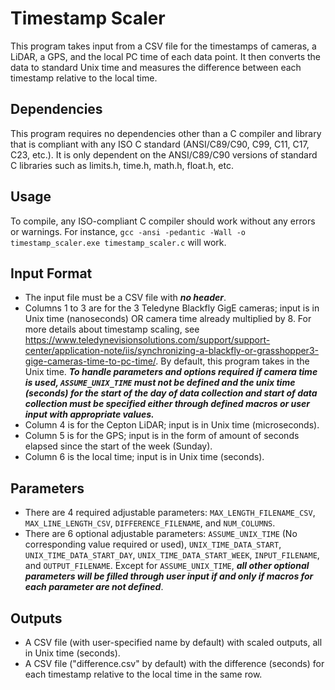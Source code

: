 # Timestamp Scaler
This program takes input from a CSV file for the timestamps of cameras, a LiDAR, a GPS, and the local PC time of each data point. It then converts the data to standard Unix time and measures the difference between each timestamp relative to the local time. 

## Dependencies
This program requires no dependencies other than a C compiler and library that is compliant with any ISO C standard (ANSI/C89/C90, C99, C11, C17, C23, etc.). It is only dependent on the ANSI/C89/C90 versions of standard C libraries such as limits.h, time.h, math.h, float.h, etc.

## Usage
To compile, any ISO-compliant C compiler should work without any errors or warnings. For instance, `gcc -ansi -pedantic -Wall -o timestamp_scaler.exe timestamp_scaler.c` will work. 

## Input Format
- The input file must be a CSV file with ***no header***. 
- Columns 1 to 3 are for the 3 Teledyne Blackfly GigE cameras; input is in Unix time (nanoseconds) OR camera time already multiplied by 8. For more details about timestamp scaling, see https://www.teledynevisionsolutions.com/support/support-center/application-note/iis/synchronizing-a-blackfly-or-grasshopper3-gige-cameras-time-to-pc-time/. By default, this program takes in the Unix time. ***To handle parameters and options required if camera time is used, `ASSUME_UNIX_TIME` must not be defined and the unix time (seconds) for the start of the day of data collection and start of data collection must be specified either through defined macros or user input with appropriate values.*** 
- Column 4 is for the Cepton LiDAR; input is in Unix time (microseconds). 
- Column 5 is for the GPS; input is in the form of amount of seconds elapsed since the start of the week (Sunday). 
- Column 6 is the local time; input is in Unix time (seconds). 

## Parameters
- There are 4 required adjustable parameters: `MAX_LENGTH_FILENAME_CSV`, `MAX_LINE_LENGTH_CSV`, `DIFFERENCE_FILENAME`, and `NUM_COLUMNS`. 
- There are 6 optional adjustable parameters: `ASSUME_UNIX_TIME` (No corresponding value required or used), `UNIX_TIME_DATA_START`, `UNIX_TIME_DATA_START_DAY`, `UNIX_TIME_DATA_START_WEEK`, `INPUT_FILENAME`, and `OUTPUT_FILENAME`. Except for `ASSUME_UNIX_TIME`, ***all other optional parameters will be filled through user input if and only if macros for each parameter are not defined***. 

## Outputs
- A CSV file (with user-specified name by default) with scaled outputs, all in Unix time (seconds). 
- A CSV file ("difference.csv" by default) with the difference (seconds) for each timestamp relative to the local time in the same row. 
